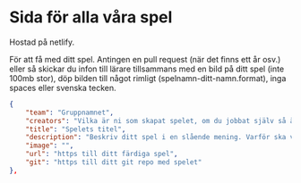 # Sida för alla våra spel

Hostad på netlify. 

För att få med ditt spel. Antingen en pull request (när det finns ett år osv.) eller så skickar du infon till lärare tillsammans med en bild på ditt spel (inte 100mb stor), döp bilden till något rimligt (spelnamn-ditt-namn.format), inga spaces eller svenska tecken.

```json
{
    "team": "Gruppnamnet",
    "creators": "Vilka är ni som skapat spelet, om du jobbat själv så är det du",
    "title": "Spelets titel",
    "description": "Beskriv ditt spel i en slående mening. Varför ska vi spela ditt spel?",
    "image": "",
    "url": "https till ditt färdiga spel",
    "git": "https till ditt git repo med spelet"
},
```
